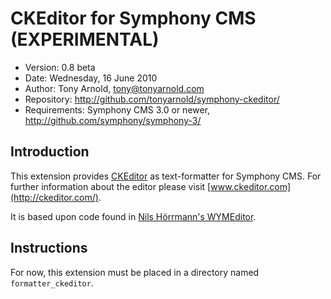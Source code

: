 # CKEditor for Symphony CMS (EXPERIMENTAL)

- Version: 0.8 beta
- Date: Wednesday, 16 June 2010
- Author: Tony Arnold, tony@tonyarnold.com
- Repository: <http://github.com/tonyarnold/symphony-ckeditor/>
- Requirements: Symphony CMS 3.0 or newer, <http://github.com/symphony/symphony-3/>

## Introduction

This extension provides [CKEditor](http://ckeditor.com/) as text-formatter for Symphony CMS. For further information about the editor please visit [www.ckeditor.com](http://ckeditor.com/).

It is based upon code found in [Nils H&ouml;rrmann's WYMEditor](http://github.com/nilshoerrmann/wymeditor).

## Instructions

For now, this extension must be placed in a directory named `formatter_ckeditor`.